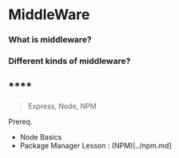 # MiddleWare

### What is middleware?

### Different kinds of middleware?

## ****

> Express, Node, NPM

Prereq.
- Node Basics
- Package Manager Lesson : (NPM)[../npm.md]
